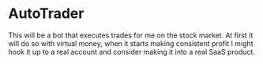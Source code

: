 # AutoTrader
This will be a bot that executes trades for me on the stock market. At first it will do so with virtual money, when it starts making consistent profit I might hook it up to a real account and consider making it into a real SaaS product.
